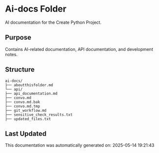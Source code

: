 <!-- filepath: /home/michaelnewham/bin/python_projects/create_python_project/ai-docs/aboutthisfolder.md -->
# Ai-docs Folder

AI documentation for the Create Python Project.

## Purpose

Contains AI-related documentation, API documentation, and development notes.

## Structure

```
ai-docs/
├── aboutthisfolder.md
└── api/
├── api_documentation.md
├── convo.md
├── convo.md.bak
├── convo.md.tmp
├── git_workflow.md
├── sensitive_check_results.txt
├── updated_files.txt

```

## Last Updated

This documentation was automatically generated on: 2025-05-14 19:21:43
